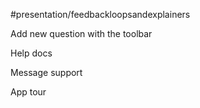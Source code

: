 #presentation/feedbackloopsandexplainers 

Add new question with the toolbar

Help docs

Message support

App tour